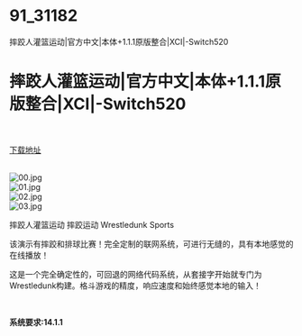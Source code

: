 # 91_31182
摔跤人灌篮运动|官方中文|本体+1.1.1原版整合|XCI|-Switch520
# 摔跤人灌篮运动|官方中文|本体+1.1.1原版整合|XCI|-Switch520
 <br/></br>
[下载地址](https://www.switch520.cc/article/31182 "下载地址")
<br/></br>

<p><img title="00.jpg" src="https://www.switch520.cc/muke_img/2022_05_13_7b976f0b3b8ee.jpg" alt="00.jpg"><br>
<img title="01.jpg" src="https://www.switch520.cc/muke_img/2022_05_13_72caa8b5e6d97.jpg" alt="01.jpg"><br>
<img title="02.jpg" src="https://www.switch520.cc/muke_img/2022_05_13_24e6b7e241dae.jpg" alt="02.jpg"><br>
<img title="03.jpg" src="https://www.switch520.cc/muke_img/2022_05_13_6806a227fae38.jpg" alt="03.jpg"></p>
<p>摔跤人灌篮运动 摔跤运动 Wrestledunk Sports</p>
<p>该演示有摔跤和排球比赛！完全定制的联网系统，可进行无缝的，具有本地感觉的在线播放！</p>
<p>这是一个完全确定性的，可回退的网络代码系统，从套接字开始就专门为Wrestledunk构建。格斗游戏的精度，响应速度和始终感觉本地的输入！</p>
<p>&nbsp;</p>
<p><strong>系统要求:14.1.1</strong></p>



